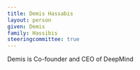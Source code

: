 ```yaml
---
title: Demis Hassabis
layout: person
given: Demis
family: Hassibis
steeringcommittee: true
---
```


Demis is Co-founder and CEO of DeepMind
